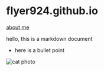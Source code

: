 # flyer924.github.io

[about me](/about)

hello, this is a markdown document

* here is a bullet point

![cat photo](https://images.pexels.com/photos/45201/kitty-cat-kitten-pet-45201.jpeg?auto=compress&cs=tinysrgb&w=1260&h=750&dpr=1)

